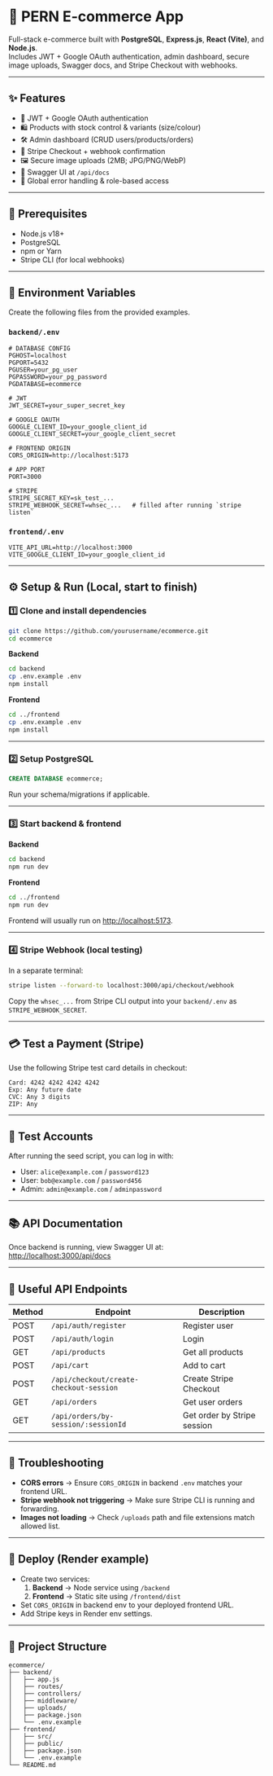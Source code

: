 # 🛒 PERN E-commerce App

Full-stack e-commerce built with **PostgreSQL**, **Express.js**, **React (Vite)**, and **Node.js**.  
Includes JWT + Google OAuth authentication, admin dashboard, secure image uploads, Swagger docs, and Stripe Checkout with webhooks.

---

## ✨ Features
- 🔐 JWT + Google OAuth authentication
- 🛍️ Products with stock control & variants (size/colour)
- 🛠️ Admin dashboard (CRUD users/products/orders)
- 🛒 Stripe Checkout + webhook confirmation
- 🖼️ Secure image uploads (2MB; JPG/PNG/WebP)
- 📄 Swagger UI at `/api/docs`
- 🧼 Global error handling & role-based access

---

## 🧱 Prerequisites
- Node.js v18+
- PostgreSQL
- npm or Yarn
- Stripe CLI (for local webhooks)

---

## 🔧 Environment Variables
Create the following files from the provided examples.

### `backend/.env`
```env
# DATABASE CONFIG
PGHOST=localhost
PGPORT=5432
PGUSER=your_pg_user
PGPASSWORD=your_pg_password
PGDATABASE=ecommerce

# JWT
JWT_SECRET=your_super_secret_key

# GOOGLE OAUTH
GOOGLE_CLIENT_ID=your_google_client_id
GOOGLE_CLIENT_SECRET=your_google_client_secret

# FRONTEND ORIGIN
CORS_ORIGIN=http://localhost:5173

# APP PORT
PORT=3000

# STRIPE
STRIPE_SECRET_KEY=sk_test_...
STRIPE_WEBHOOK_SECRET=whsec_...   # filled after running `stripe listen`
```

### `frontend/.env`
```env
VITE_API_URL=http://localhost:3000
VITE_GOOGLE_CLIENT_ID=your_google_client_id
```

---

## ⚙️ Setup & Run (Local, start to finish)

### 1️⃣ Clone and install dependencies
```bash
git clone https://github.com/yourusername/ecommerce.git
cd ecommerce
```

**Backend**
```bash
cd backend
cp .env.example .env
npm install
```

**Frontend**
```bash
cd ../frontend
cp .env.example .env
npm install
```

---

### 2️⃣ Setup PostgreSQL
```sql
CREATE DATABASE ecommerce;
```
Run your schema/migrations if applicable.

---

### 3️⃣ Start backend & frontend
**Backend**
```bash
cd backend
npm run dev
```
**Frontend**
```bash
cd ../frontend
npm run dev
```
Frontend will usually run on [http://localhost:5173](http://localhost:5173).

---

### 4️⃣ Stripe Webhook (local testing)
In a separate terminal:
```bash
stripe listen --forward-to localhost:3000/api/checkout/webhook
```
Copy the `whsec_...` from Stripe CLI output into your `backend/.env` as `STRIPE_WEBHOOK_SECRET`.

---

## 💳 Test a Payment (Stripe)
Use the following Stripe test card details in checkout:
```
Card: 4242 4242 4242 4242
Exp: Any future date
CVC: Any 3 digits
ZIP: Any
```

---

## 🔑 Test Accounts
After running the seed script, you can log in with:

- User: `alice@example.com` / `password123`
- User: `bob@example.com` / `password456`
- Admin: `admin@example.com` / `adminpassword`

---

## 📚 API Documentation
Once backend is running, view Swagger UI at:  
[http://localhost:3000/api/docs](http://localhost:3000/api/docs)

---

## 🔌 Useful API Endpoints
| Method | Endpoint | Description |
|--------|----------|-------------|
| POST   | `/api/auth/register` | Register user |
| POST   | `/api/auth/login` | Login |
| GET    | `/api/products` | Get all products |
| POST   | `/api/cart` | Add to cart |
| POST   | `/api/checkout/create-checkout-session` | Create Stripe Checkout |
| GET    | `/api/orders` | Get user orders |
| GET    | `/api/orders/by-session/:sessionId` | Get order by Stripe session |

---

## 🧰 Troubleshooting
- **CORS errors** → Ensure `CORS_ORIGIN` in backend `.env` matches your frontend URL.
- **Stripe webhook not triggering** → Make sure Stripe CLI is running and forwarding.
- **Images not loading** → Check `/uploads` path and file extensions match allowed list.

---

## 🚀 Deploy (Render example)
- Create two services:  
  1. **Backend** → Node service using `/backend`  
  2. **Frontend** → Static site using `/frontend/dist`
- Set `CORS_ORIGIN` in backend env to your deployed frontend URL.
- Add Stripe keys in Render env settings.

---

## 📁 Project Structure
```
ecommerce/
├── backend/
│   ├── app.js
│   ├── routes/
│   ├── controllers/
│   ├── middleware/
│   ├── uploads/
│   ├── package.json
│   └── .env.example
├── frontend/
│   ├── src/
│   ├── public/
│   ├── package.json
│   └── .env.example
└── README.md
```